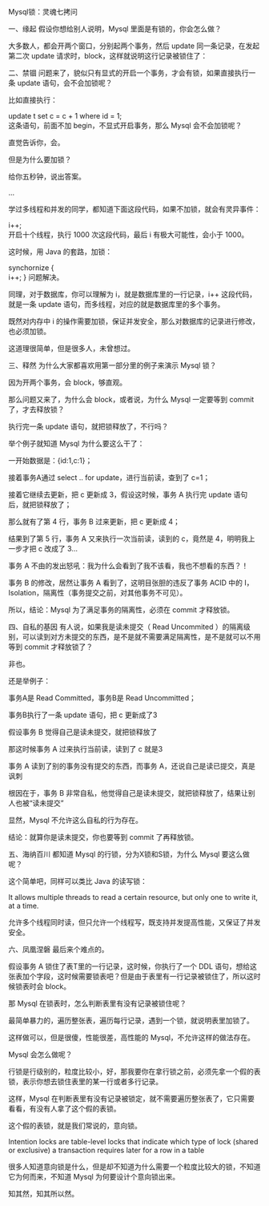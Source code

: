 Mysql锁：灵魂七拷问

一、缘起
假设你想给别人说明，Mysql 里面是有锁的，你会怎么做？

大多数人，都会开两个窗口，分别起两个事务，然后 update 同一条记录，在发起第二次 update 请求时，block，这样就说明这行记录被锁住了：



二、禁锢
问题来了，貌似只有显式的开启一个事务，才会有锁，如果直接执行一条 update 语句，会不会加锁呢？

比如直接执行：

update t set c = c + 1 where id = 1;  
这条语句，前面不加 begin，不显式开启事务，那么 Mysql 会不会加锁呢？

直觉告诉你，会。

但是为什么要加锁？

给你五秒钟，说出答案。

...

学过多线程和并发的同学，都知道下面这段代码，如果不加锁，就会有灵异事件：

i++;  
开启十个线程，执行 1000 次这段代码，最后 i 有极大可能性，会小于 1000。

这时候，用 Java 的套路，加锁：

synchornize {  
    i++;
}
问题解决。

同理，对于数据库，你可以理解为 i，就是数据库里的一行记录，i++ 这段代码，就是一条 update 语句，而多线程，对应的就是数据库里的多个事务。

既然对内存中 i 的操作需要加锁，保证并发安全，那么对数据库的记录进行修改，也必须加锁。

这道理很简单，但是很多人，未曾想过。

三、释然
为什么大家都喜欢用第一部分里的例子来演示 Mysql 锁？

因为开两个事务，会 block，够直观。

那么问题又来了，为什么会 block，或者说，为什么 Mysql 一定要等到 commit 了，才去释放锁？

执行完一条 update 语句，就把锁释放了，不行吗？

举个例子就知道 Mysql 为什么要这么干了：



一开始数据是：{id:1,c:1}；

接着事务A通过 select .. for update，进行当前读，查到了 c=1；

接着它继续去更新，把 c 更新成 3，假设这时候，事务 A 执行完 update 语句后，就把锁释放了；

那么就有了第 4 行，事务 B 过来更新，把 c 更新成 4；

结果到了第 5 行，事务 A 又来执行一次当前读，读到的 c，竟然是 4，明明我上一步才把 c 改成了 3...

事务 A 不由的发出怒吼：我为什么会看到了我不该看，我也不想看的东西？！

事务 B 的修改，居然让事务 A 看到了，这明目张胆的违反了事务 ACID 中的 I，Isolation，隔离性（事务提交之前，对其他事务不可见）。

所以，结论：Mysql 为了满足事务的隔离性，必须在 commit 才释放锁。

四、自私的基因
有人说，如果我是读未提交（ Read Uncommited ）的隔离级别，可以读到对方未提交的东西，是不是就不需要满足隔离性，是不是就可以不用等到 commit 才释放锁了？

非也。

还是举例子：



事务A是 Read Committed，事务B是 Read Uncommitted；

事务B执行了一条 update 语句，把 c 更新成了3

假设事务 B 觉得自己是读未提交，就把锁释放了

那这时候事务 A 过来执行当前读，读到了 c 就是3

事务 A 读到了别的事务没有提交的东西，而事务 A，还说自己是读已提交，真是讽刺

根因在于，事务 B 非常自私，他觉得自己是读未提交，就把锁释放了，结果让别人也被“读未提交”

显然，Mysql 不允许这么自私的行为存在。

结论：就算你是读未提交，你也要等到 commit 了再释放锁。

五、海纳百川
都知道 Mysql 的行锁，分为X锁和S锁，为什么 Mysql 要这么做呢？

这个简单吧，同样可以类比 Java 的读写锁：

It allows multiple threads to read a certain resource, but only one to write it, at a time.

允许多个线程同时读，但只允许一个线程写，既支持并发提高性能，又保证了并发安全。

六、凤凰涅磐
最后来个难点的。

假设事务 A 锁住了表T里的一行记录，这时候，你执行了一个 DDL 语句，想给这张表加个字段，这时候需要锁表吧？但是由于表里有一行记录被锁住了，所以这时候锁表时会 block。

那 Mysql 在锁表时，怎么判断表里有没有记录被锁住呢？

最简单暴力的，遍历整张表，遍历每行记录，遇到一个锁，就说明表里加锁了。

这样做可以，但是很傻，性能很差，高性能的 Mysql，不允许这样的做法存在。

Mysql 会怎么做呢？

行锁是行级别的，粒度比较小，好，那我要你在拿行锁之前，必须先拿一个假的表锁，表示你想去锁住表里的某一行或者多行记录。

这样，Mysql 在判断表里有没有记录被锁定，就不需要遍历整张表了，它只需要看看，有没有人拿了这个假的表锁。

这个假的表锁，就是我们常说的，意向锁。

Intention locks are table-level locks that indicate which type of lock (shared or exclusive) a transaction requires later for a row in a table

很多人知道意向锁是什么，但是却不知道为什么需要一个粒度比较大的锁，不知道它为何而来，不知道 Mysql 为何要设计个意向锁出来。

知其然，知其所以然。